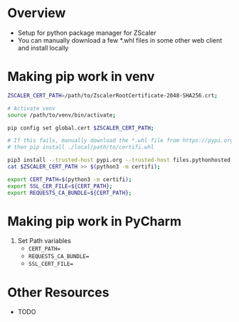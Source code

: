 # Overview
- Setup for python package manager for ZScaler
- You can manually download a few *.whl files in some other web client and install locally


# Making pip work in venv
```sh
ZSCALER_CERT_PATH=/path/to/ZscalerRootCertificate-2048-SHA256.crt;

# Activate venv
source /path/to/venv/bin/activate;

pip config set global.cert $ZSCALER_CERT_PATH; 

# If this fails, manually download the *.whl file from https://pypi.org/project/certifi/
# then pip install ./local/path/to/certifi.whl

pip3 install --trusted-host pypi.org --trusted-host files.pythonhosted.org certifi;
cat $ZSCALER_CERT_PATH >> $(python3 -m certifi);

export CERT_PATH=$(python3 -m certifi);
export SSL_CER_FILE=${CERT_PATH};
export REQUESTS_CA_BUNDLE=${CERT_PATH};
```


# Making pip work in PyCharm
1. Set Path variables
    - `CERT_PATH=`
    - `REQUESTS_CA_BUNDLE=`
    - `SSL_CERT_FILE=`


# Other Resources
- TODO
